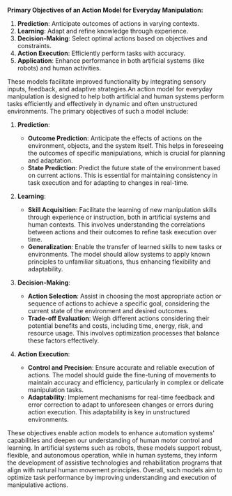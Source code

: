 **Primary Objectives of an Action Model for Everyday Manipulation:**

1. **Prediction**: Anticipate outcomes of actions in varying contexts.
2. **Learning**: Adapt and refine knowledge through experience.
3. **Decision-Making**: Select optimal actions based on objectives and constraints.
4. **Action Execution**: Efficiently perform tasks with accuracy.
5. **Application**: Enhance performance in both artificial systems (like robots) and human activities.

These models facilitate improved functionality by integrating sensory inputs, feedback, and adaptive strategies.An action model for everyday manipulation is designed to help both artificial and human systems perform tasks efficiently and effectively in dynamic and often unstructured environments. The primary objectives of such a model include:

1. **Prediction**:
    - **Outcome Prediction**: Anticipate the effects of actions on the environment, objects, and the system itself. This helps in foreseeing the outcomes of specific manipulations, which is crucial for planning and adaptation.
    - **State Prediction**: Predict the future state of the environment based on current actions. This is essential for maintaining consistency in task execution and for adapting to changes in real-time.

2. **Learning**:
    - **Skill Acquisition**: Facilitate the learning of new manipulation skills through experience or instruction, both in artificial systems and human contexts. This involves understanding the correlations between actions and their outcomes to refine task execution over time.
    - **Generalization**: Enable the transfer of learned skills to new tasks or environments. The model should allow systems to apply known principles to unfamiliar situations, thus enhancing flexibility and adaptability.

3. **Decision-Making**:
    - **Action Selection**: Assist in choosing the most appropriate action or sequence of actions to achieve a specific goal, considering the current state of the environment and desired outcomes.
    - **Trade-off Evaluation**: Weigh different actions considering their potential benefits and costs, including time, energy, risk, and resource usage. This involves optimization processes that balance these factors effectively.

4. **Action Execution**:
    - **Control and Precision**: Ensure accurate and reliable execution of actions. The model should guide the fine-tuning of movements to maintain accuracy and efficiency, particularly in complex or delicate manipulation tasks.
    - **Adaptability**: Implement mechanisms for real-time feedback and error correction to adapt to unforeseen changes or errors during action execution. This adaptability is key in unstructured environments.

These objectives enable action models to enhance automation systems' capabilities and deepen our understanding of human motor control and learning. In artificial systems such as robots, these models support robust, flexible, and autonomous operation, while in human systems, they inform the development of assistive technologies and rehabilitation programs that align with natural human movement principles. Overall, such models aim to optimize task performance by improving understanding and execution of manipulative actions.
